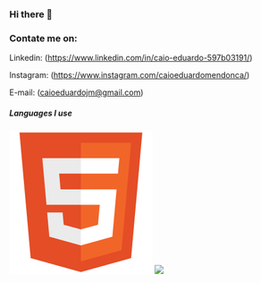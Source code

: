 ### Hi there 👋
### Contate me on:
Linkedin: (https://www.linkedin.com/in/caio-eduardo-597b03191/)

Instagram: (https://www.instagram.com/caioeduardomendonca/)

E-mail: (caioeduardojm@gmail.com)
 ##### Languages I use


<img src = "https://raw.githubusercontent.com/devicons/devicon/master/icons/html5/html5-original.svg"> <img src = "https://img.shields.io/badge/-CSS3-1572B6?style=flat&logo=css3&logoColor=white">


<!--
**Caio-Mendonca/Caio-Mendonca** is a ✨ _special_ ✨ repository because its `README.md` (this file) appears on your GitHub profile.
Absrat
#ABSTRAT
